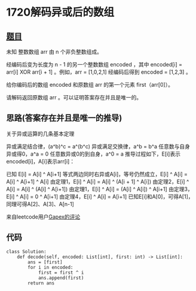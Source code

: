 # 1720解码异或后的数组

## [题目](https://leetcode-cn.com/problems/decode-xored-array/)

未知 整数数组 arr 由 n 个非负整数组成。

经编码后变为长度为 n - 1 的另一个整数数组 encoded ，其中 encoded[i] = arr[i] XOR arr[i + 1] 。例如，arr = [1,0,2,1] 经编码后得到 encoded = [1,2,3] 。

给你编码后的数组 encoded 和原数组 arr 的第一个元素 first（arr[0]）。

请解码返回原数组 arr 。可以证明答案存在并且是唯一的。

## 思路(答案存在并且是唯一的推导)

关于异或运算的几条基本定理

异或满足结合律，(a^b)^c = a^(b^c)
异或满足交换律，a^b = b^a
任意数与自身异或得0，a^a = 0
任意数异或0的到自身，a^0 = a
推导过程如下，E[i]表示encoded[i]，A[i]表示arr[i]：

已知 E[i] = A[i] ^ A[i+1]
等式两边同时右异或A[i]，等号仍然成立，E[i] ^ A[i] = A[i] ^ A[i+1] ^ A[i]
由定理1，E[i] ^ A[i] = A[i] ^ (A[i + 1] ^ A[i])
由定理2，E[i] ^ A[i] = A[i] ^ (A[i] ^ A[i+1])
由定理1，E[i] ^ A[i] = (A[i] ^ A[i]) ^ A[i+1]
由定理3，E[i] ^ A[i] = 0 ^ A[i+1]
由定理4，E[i] ^ A[i] = A[i+1]
已知E[i]和A[0]，可得A[1]，同理可得A[2]、A[3]、A[n-1]

来自leetcode用户[Gapex的评论](https://leetcode-cn.com/problems/decode-xored-array/comments/925259)

## 代码

    class Solution:
        def decode(self, encoded: List[int], first: int) -> List[int]:
            ans = [first]
            for i in encoded:
                first = first ^ i
                ans.append(first)
            return ans

